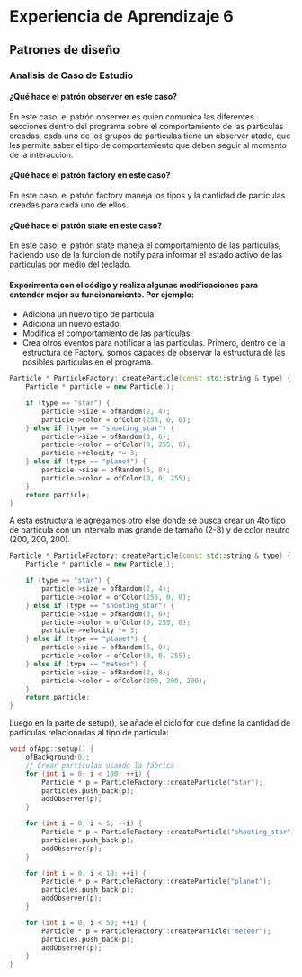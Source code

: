 # Experiencia de Aprendizaje 6
## Patrones de diseño
### Analisis de Caso de Estudio
#### ¿Qué hace el patrón observer en este caso?
En este caso, el patrón observer es quien comunica las diferentes secciones dentro del programa sobre el comportamiento de las particulas creadas, cada uno de los grupos de particulas 
tiene un observer atado, que les permite saber el tipo de comportamiento que deben seguir al momento de la interaccion.
#### ¿Qué hace el patrón factory en este caso?
En este caso, el patrón factory maneja los tipos y la cantidad de particulas creadas para cada uno de ellos.
#### ¿Qué hace el patrón state en este caso?
En este caso, el patrón state maneja el comportamiento de las particulas, haciendo uso de la funcion de notify para informar el estado activo de las particulas por medio del teclado.
  
  
#### Experimenta con el código y realiza algunas modificaciones para entender mejor su funcionamiento. Por ejemplo:
- Adiciona un nuevo tipo de partícula.
- Adiciona un nuevo estado.
- Modifica el comportamiento de las partículas.
- Crea otros eventos para notificar a las partículas.
Primero, dentro de la estructura de Factory, somos capaces de observar la estructura de las posibles particulas en el programa.
``` cpp
Particle * ParticleFactory::createParticle(const std::string & type) {
	Particle * particle = new Particle();

	if (type == "star") {
		particle->size = ofRandom(2, 4);
		particle->color = ofColor(255, 0, 0);
	} else if (type == "shooting_star") {
		particle->size = ofRandom(3, 6);
		particle->color = ofColor(0, 255, 0);
		particle->velocity *= 3;
	} else if (type == "planet") {
		particle->size = ofRandom(5, 8);
		particle->color = ofColor(0, 0, 255);
	}
	return particle;
}
```
A esta estructura le agregamos otro else donde se busca crear un 4to tipo de particula con un intervalo mas grande de tamaño (2-8) y de color neutro (200, 200, 200).
``` cpp
Particle * ParticleFactory::createParticle(const std::string & type) {
	Particle * particle = new Particle();

	if (type == "star") {
		particle->size = ofRandom(2, 4);
		particle->color = ofColor(255, 0, 0);
	} else if (type == "shooting_star") {
		particle->size = ofRandom(3, 6);
		particle->color = ofColor(0, 255, 0);
		particle->velocity *= 3;
	} else if (type == "planet") {
		particle->size = ofRandom(5, 8);
		particle->color = ofColor(0, 0, 255);
	} else if (type == "meteor") {
		particle->size = ofRandom(2, 8);
		particle->color = ofColor(200, 200, 200);
	}
	return particle;
}
```
Luego en la parte de setup(), se añade el ciclo for que define la cantidad de particulas relacionadas al tipo de particula:
``` cpp
void ofApp::setup() {
	ofBackground(0);
	// Crear partículas usando la fábrica
	for (int i = 0; i < 100; ++i) {
		Particle * p = ParticleFactory::createParticle("star");
		particles.push_back(p);
		addObserver(p);
	}

	for (int i = 0; i < 5; ++i) {
		Particle * p = ParticleFactory::createParticle("shooting_star");
		particles.push_back(p);
		addObserver(p);
	}

	for (int i = 0; i < 10; ++i) {
		Particle * p = ParticleFactory::createParticle("planet");
		particles.push_back(p);
		addObserver(p);
	}

	for (int i = 0; i < 50; ++i) {
		Particle * p = ParticleFactory::createParticle("meteor");
		particles.push_back(p);
		addObserver(p);
	}
}
```

